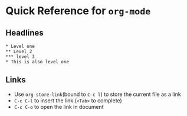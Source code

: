 # Quick Reference for `org-mode`

## Headlines

    * Level one
    ** Level 2
    *** level 3
    * This is also level one

## Links

* Use `org-store-link`(bound to `C-c l`)
to store the current file as a link
* `C-c C-l` to insert the link (`<Tab>` to complete)
* `C-c C-o` to open the link in document

